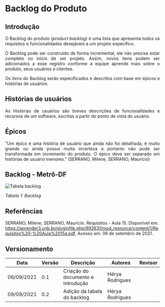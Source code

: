 # Backlog do Produto

## Introdução
<p align="justify"> O Backlog do produto (<i>product backlog)</i> é uma lista que apresenta todos os requisitos e funcionalidades desejáveis a um projeto específico. </p>

<p align="justify">O Backlog pode ser construído de forma incremental, ele não precisa estar completo no início de um projeto. Assim, novos itens podem ser adicionados a esse registro conforme a equipe aprende mais sobre o produto, seus usuários e clientes.  </p>

<p align="justify"> Os itens do Backlog serão especificados e descritos com base em épicos e histórias de usuários.</p>

## Histórias de usuários
<p align="justify"> As Histórias de usuários são breves descrições de funcionalidades e recursos de um software, escritas a partir do ponto de vista do usuário.</p>


## Épicos
<p align="justify">"Um épico é uma história de usuário que ainda não foi detalhada, é muito grande ou ainda possui muita incerteza e portanto não pode ser transformada em incremento do produto. O épico deve ser separado em histórias de usuário menores." (SERRANO, Milene, SERRANO, Maurício)</p>


## Backlog - Metrô-DF

<img alt = "Tabela backlog" src="../imagens/backlog.png" />

_Tabela 1: Backlog_

## Referências
SERRANO, Milene, SERRANO, Maurício. Requisitos - Aula 15. Disponível em: <https://aprender3.unb.br/pluginfile.php/993631/mod_resource/content/1/Requisitos%20-%20Aula%2015a.pdf>. Acesso em: 06 de setembro de 2021.

## Versionamento

| Data       | Versão | Descrição                                       | Autores          | Revisor          |
| ---------- | ------ | ---------------------------------------------   | ---------------- | ---------------- |
| 06/09/2021 |  0.1   | Criação do documento e introdução               | Hérya Rodrigues  |                  |
| 09/09/2021 |  0.2   | Adição da tabela do backlog                     | Hérya Rodrigues  |                  |
